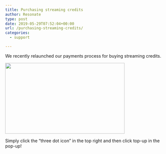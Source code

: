 ```yaml
---
title: Purchasing streaming credits
author: Resonate
type: post
date: 2019-05-29T07:52:04+00:00
url: /purchasing-streaming-credits/
categories:
  - support

---
```

We recently relaunched our payments process for buying streaming credits.

<img loading="lazy" decoding="async" src="https://resonate.is/wp-content/uploads/2019/05/topup.png" alt="" width="384" height="228" class="alignnone size-full wp-image-6254" srcset="http://resonate.localhost/wp-content/uploads/2019/05/topup.png 384w, http://resonate.localhost/wp-content/uploads/2019/05/topup-300x178.png 300w" sizes="(max-width: 384px) 100vw, 384px" /> 

Simply click the &#8220;three dot icon&#8221; in the top right and then click top-up in the pop-up!